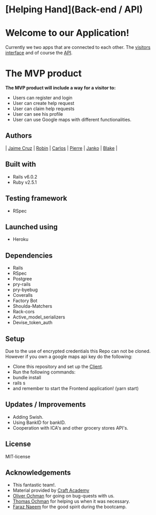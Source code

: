 # [Helping Hand](Back-end / API)

# Welcome to our Application! 

Currently we two apps that are connected to each other. 
The [visitors interface](https://github.com/CraftAcademy/helping_hand_client) and of course the [API](https://github.com/CraftAcademy/helping_hand_backend).

# The MVP product
**The MVP product will include a way for a visitor to:**
* Users can register and login
* User can create help request
* User can claim help requests
* User can see his profile
* User can use Google maps with different functionalities.

## Authors
| [Jaime Cruz](https://github.com/JaimeCrz) | [Robin](https://github.com/robin-lillqvist) | [Carlos](https://github.com/Carltesio) | [Pierre](https://github.com/pierre-1) | [Janko](https://github.com/MadFarmer101) | [Blake](https://github.com/blake-futchi) |

## Built with
* Rails v6.0.2
* Ruby v2.5.1

## Testing framework
* RSpec

## Launched using
* Heroku

## Dependencies
* Rails
* RSpec
* Postgree
* pry-rails
* pry-byebug
* Coveralls
* Factory Bot
* Shoulda-Matchers
* Rack-cors
* Active_model_serializers
* Devise_token_auth

## Setup
Due to the use of encrypted credentials this Repo can not be cloned. However if you own a google maps api key do the following:

- Clone this repository and set up the [Client](https://github.com/CraftAcademy/helping_hand_client).
- Run the following commands:
- bundle install
- rails s
- and remember to start the Frontend application! (yarn start)


## Updates / Improvements
* Adding Swish.
* Using BankID for bankID.
* Cooperation with ICA's and other grocery stores API's.

## License
MIT-license

## Acknowledgements
- This fantastic team!.
- Material provided by [Craft Academy](https://github.com/CraftAcademy)
- [Oliver Ochman](https://github.com/oliverochman) for going on bug-quests with us.
- [Thomas Ochman](https://github.com/tochman) for helping us when it was necessary.
- [Faraz Naeem](https://github.com/faraznaeem) for the good spirit during the bootcamp.
